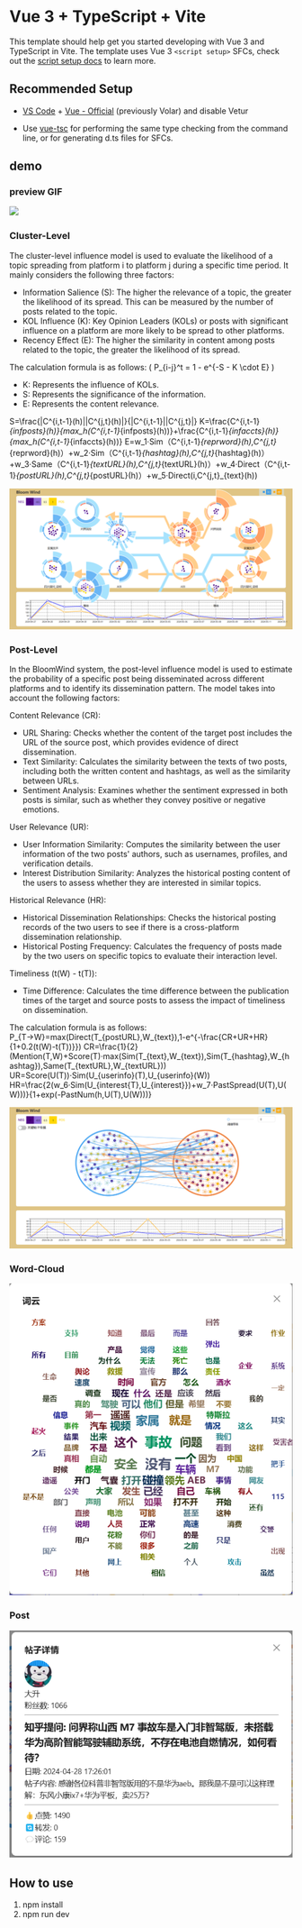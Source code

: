# Vue 3 + TypeScript + Vite

This template should help get you started developing with Vue 3 and TypeScript in Vite. The template uses Vue 3 `<script setup>` SFCs, check out the [script setup docs](https://v3.vuejs.org/api/sfc-script-setup.html#sfc-script-setup) to learn more.

## Recommended Setup

- [VS Code](https://code.visualstudio.com/) + [Vue - Official](https://marketplace.visualstudio.com/items?itemName=Vue.volar) (previously Volar) and disable Vetur

- Use [vue-tsc](https://github.com/vuejs/language-tools/tree/master/packages/tsc) for performing the same type checking from the command line, or for generating d.ts files for SFCs.

## demo

### preview GIF
![](https://github.com/1106280506Hx/Bloom-Wind-demo/blob/main/public/tutieshi_640x360_184s.gif)

### Cluster-Level

The cluster-level influence model is used to evaluate the likelihood of a topic spreading from platform i to platform j during a specific time period. It mainly considers the following three factors:
- Information Salience (S): The higher the relevance of a topic, the greater the likelihood of its spread. This can be measured by the number of posts related to the topic.
- KOL Influence (K): Key Opinion Leaders (KOLs) or posts with significant influence on a platform are more likely to be spread to other platforms.
- Recency Effect (E): The higher the similarity in content among posts related to the topic, the greater the likelihood of its spread.

The calculation formula is as follows:
\( P_{i-j}^t = 1 - e^{-S - K \cdot E} \)

- K: Represents the influence of KOLs.
- S: Represents the significance of the information.
- E: Represents the content relevance.

S=\frac{|C^{i,t-1}(h)||C^{j,t}(h)|}{|C^{i,t-1}||C^{j,t}|}
K=\frac{C^{i,t-1}_{infposts}(h)}{max_h(C^{i,t-1}_{infposts}(h))}+\frac{C^{i,t-1}_{infaccts}(h)}{max_h(C^{i,t-1}_{infaccts}(h))}
E=w_1·Sim（C^{i,t-1}_{reprword}(h),C^{j,t}_{reprword}(h)）+w_2·Sim（C^{i,t-1}_{hashtag}(h),C^{j,t}_{hashtag}(h)）+w_3·Same（C^{i,t-1}_{textURL}(h),C^{j,t}_{textURL}(h)）+w_4·Direct（C^{i,t-1}_{postURL}(h),C^{j,t}_{postURL}(h)）+w_5·Direct(i,C^{j,t}_{text}(h))

![](https://github.com/1106280506Hx/Bloom-Wind-demo/blob/main/public/cluster.png)

### Post-Level

In the BloomWind system, the post-level influence model is used to estimate the probability of a specific post being disseminated across different platforms and to identify its dissemination pattern. The model takes into account the following factors:

Content Relevance (CR):
  - URL Sharing: Checks whether the content of the target post includes the URL of the source post, which provides evidence of direct dissemination.
  - Text Similarity: Calculates the similarity between the texts of two posts, including both the written content and hashtags, as well as the similarity between URLs.
  - Sentiment Analysis: Examines whether the sentiment expressed in both posts is similar, such as whether they convey positive or negative emotions.

User Relevance (UR):
  - User Information Similarity: Computes the similarity between the user information of the two posts' authors, such as usernames, profiles, and verification details.
  - Interest Distribution Similarity: Analyzes the historical posting content of the users to assess whether they are interested in similar topics.

Historical Relevance (HR):
  - Historical Dissemination Relationships: Checks the historical posting records of the two users to see if there is a cross-platform dissemination relationship.
  - Historical Posting Frequency: Calculates the frequency of posts made by the two users on specific topics to evaluate their interaction level.

Timeliness (t(W) - t(T)):
  - Time Difference: Calculates the time difference between the publication times of the target and source posts to assess the impact of timeliness on dissemination.

The calculation formula is as follows:
P_{T→W}=max(Direct(T_{postURL},W_{text}),1-e^{-\frac{CR+UR+HR}{1+0.2(t(W)-t(T))}})
CR=\frac{1}{2}(Mention(T,W)+Score(T)·max(Sim(T_{text},W_{text}),Sim(T_{hashtag},W_{hashtag}),Same(T_{textURL},W_{textURL}))
UR=Score(U(T))·Sim(U_{userinfo}(T),U_{userinfo}(W))
HR=\frac{2(w_6·Sim(U_{interest{T},U_{interest}})+w_7·PastSpread(U(T),U(W)))}{1+exp(-PastNum(h,U(T),U(W)))}

![](https://github.com/1106280506Hx/Bloom-Wind-demo/blob/main/public/post.png)

### Word-Cloud
![](https://github.com/1106280506Hx/Bloom-Wind-demo/blob/main/public/word.png)

### Post
![](https://github.com/1106280506Hx/Bloom-Wind-demo/blob/main/public/tiezi.png)

## How to use
1. npm install
2. npm run dev
